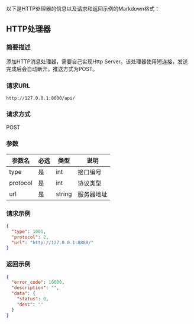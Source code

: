 以下是HTTP处理器的信息以及请求和返回示例的Markdown格式：

## HTTP处理器

### 简要描述

添加HTTP消息处理器，需要自己实现Http Server。该处理器使用短连接，发送完成后会自动断开。推送方式为POST。

### 请求URL

```
http://127.0.0.1:8000/api/
```

### 请求方式

POST

### 参数

| 参数名      | 必选 | 类型     | 说明    |
|----------|----|--------|-------|
| type     | 是  | int    | 接口编号  |
| protocol | 是  | int    | 协议类型  |
| url      | 是  | string | 服务器地址 |

### 请求示例

```json
{
  "type": 1001,
  "protocol": 2,
  "url": "http://127.0.0.1:8888/"
}
```

### 返回示例

```json
{
  "error_code": 10000,
  "description": "",
  "data": {
    "status": 0,
    "desc": ""
  }
}
```

